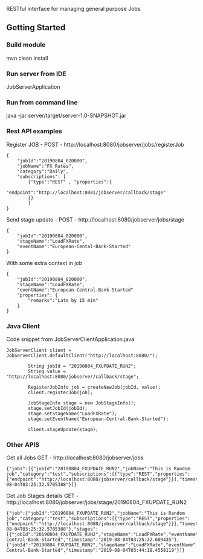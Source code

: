 RESTful interface for managing general purpose Jobs

## Getting Started

### Build module

mvn clean install

### Run server from IDE
JobServerApplication

### Run from command line
java -jar server/target/server-1.0-SNAPSHOT.jar

### Rest API examples

Register JOB - POST - http://localhost:8080/jobserver/jobs/registerJob
```
{
	"jobId":"20190804_020000",
	"jobName":"FX Rates",
	"category":"Daily",
	"subscriptions": [
		{"type":"REST" , "properties":{
			"endpoint":"http://localhost:8081/jobserver/callback/stage"
		}}
		]
}
```

Send stage update - POST - http://localhost:8080/jobserver/jobs/stage
```
{
	"jobId":"20190804_020000",
	"stageName":"LoadFXRate",
	"eventName":"European-Cental-Bank-Started"
}
```

With some extra context in job

```
{
	"jobId":"20190804_020000",
	"stageName":"LoadFXRate",
	"eventName":"European-Central-Bank-Started"
	"properties": {
        "remarks":"Late by 15 min"
	}
}
```

### Java Client

Code snippet from JobServerClientApplication.java

```
JobServerClient client = JobServerClient.defaultClient("http://localhost:8080/");

        String jobId = "20190804_FXUPDATE_RUN2";
        String value = "http://localhost:8080/jobserver/callback/stage";

        RegisterJobInfo job = createNewJob(jobId, value);
        client.registerJob(job);

        JobStageInfo stage = new JobStageInfo();
        stage.setJobId(jobId);
        stage.setStageName("LoadFXRate");
        stage.setEventName("European-Central-Bank-Started");

        client.stageUpdate(stage);

```

### Other APIS

Get all Jobs
GET - http://localhost:8080/jobserver/jobs

```
{"jobs":[{"jobId":"20190804_FXUPDATE_RUN2","jobName":"This is Random job","category":"test","subscriptions":[{"type":"REST","properties":{"endpoint":"http://localhost:8080/jobserver/callback/stage"}}],"timestamp":"2019-08-04T03:25:32.5705388"}]}
```

Get Job Stages details
GET - http://localhost:8080/jobserver/jobs/stage/20190804_FXUPDATE_RUN2

```
{"job":{"jobId":"20190804_FXUPDATE_RUN2","jobName":"This is Random job","category":"test","subscriptions":[{"type":"REST","properties":{"endpoint":"http://localhost:8080/jobserver/callback/stage"}}],"timestamp":"2019-08-04T03:25:32.5705388"},"stages":[{"jobId":"20190804_FXUPDATE_RUN2","stageName":"LoadFXRate","eventName":"European-Central-Bank-Started","timestamp":"2019-08-04T03:25:32.609435"},{"jobId":"20190804_FXUPDATE_RUN2","stageName":"LoadFXRate","eventName":"European-Central-Bank-Started","timestamp":"2019-08-04T03:44:18.4558119"}]}
```